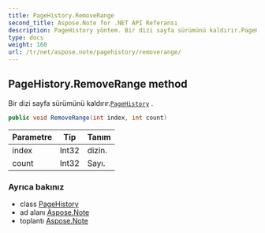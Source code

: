 ```yaml
---
title: PageHistory.RemoveRange
second_title: Aspose.Note for .NET API Referansı
description: PageHistory yöntem. Bir dizi sayfa sürümünü kaldırır.PageHistory .
type: docs
weight: 160
url: /tr/net/aspose.note/pagehistory/removerange/
---
```

## PageHistory.RemoveRange method

Bir dizi sayfa sürümünü kaldırır.[`PageHistory`](../) .

```csharp
public void RemoveRange(int index, int count)
```

| Parametre | Tip | Tanım |
| --- | --- | --- |
| index | Int32 | dizin. |
| count | Int32 | Sayı. |

### Ayrıca bakınız

* class [PageHistory](../)
* ad alanı [Aspose.Note](../../pagehistory/)
* toplantı [Aspose.Note](../../../)


